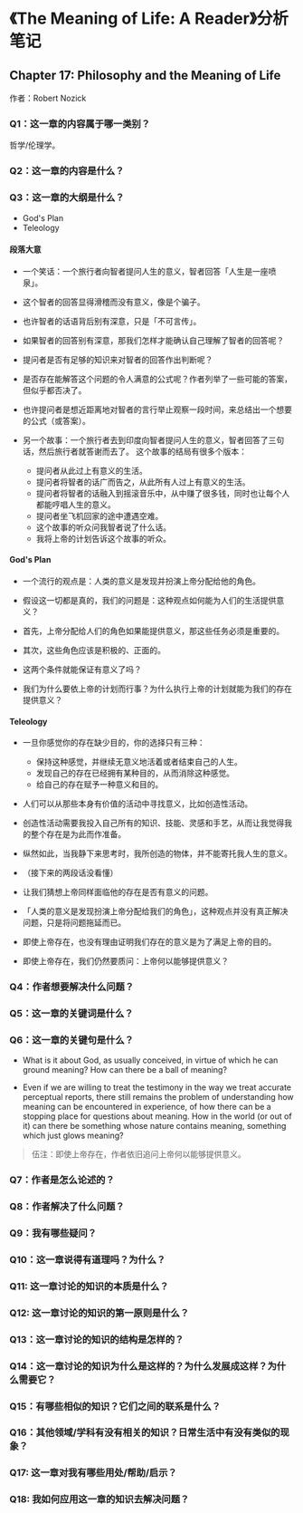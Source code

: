 # 《The Meaning of Life: A Reader》分析笔记

## Chapter 17: Philosophy and the Meaning of Life

作者：Robert Nozick

### Q1：这一章的内容属于哪一类别？

哲学/伦理学。

### Q2：这一章的内容是什么？

### Q3：这一章的大纲是什么？

- God's Plan
- Teleology

#### 段落大意

- 一个笑话：一个旅行者向智者提问人生的意义，智者回答「人生是一座喷泉」。

- 这个智者的回答显得滑稽而没有意义，像是个骗子。

- 也许智者的话语背后别有深意，只是「不可言传」。

- 如果智者的回答别有深意，那我们怎样才能确认自己理解了智者的回答呢？

- 提问者是否有足够的知识来对智者的回答作出判断呢？

- 是否存在能解答这个问题的令人满意的公式呢？作者列举了一些可能的答案，但似乎都否决了。

- 也许提问者是想近距离地对智者的言行举止观察一段时间，来总结出一个想要的公式（或答案）。

- 另一个故事：一个旅行者去到印度向智者提问人生的意义，智者回答了三句话，然后旅行者就答谢而去了。
  这个故事的结局有很多个版本：
  - 提问者从此过上有意义的生活。
  - 提问者将智者的话广而告之，从此所有人过上有意义的生活。
  - 提问者将智者的话融入到摇滚音乐中，从中赚了很多钱，同时也让每个人都能哼唱人生的意义。
  - 提问者坐飞机回家的途中遭遇空难。
  - 这个故事的听众问我智者说了什么话。
  - 我将上帝的计划告诉这个故事的听众。

#### God's Plan

- 一个流行的观点是：人类的意义是发现并扮演上帝分配给他的角色。

- 假设这一切都是真的，我们的问题是：这种观点如何能为人们的生活提供意义？

- 首先，上帝分配给人们的角色如果能提供意义，那这些任务必须是重要的。

- 其次，这些角色应该是积极的、正面的。

- 这两个条件就能保证有意义了吗？

- 我们为什么要依上帝的计划而行事？为什么执行上帝的计划就能为我们的存在提供意义？

#### Teleology

- 一旦你感觉你的存在缺少目的，你的选择只有三种：
  - 保持这种感觉，并继续无意义地活着或者结束自己的人生。
  - 发现自己的存在已经拥有某种目的，从而消除这种感觉。
  - 给自己的存在赋予一种意义和目的。

- 人们可以从那些本身有价值的活动中寻找意义，比如创造性活动。

- 创造性活动需要我投入自己所有的知识、技能、灵感和手艺，从而让我觉得我的整个存在是为此而作准备。

- 纵然如此，当我静下来思考时，我所创造的物体，并不能寄托我人生的意义。

- （接下来的两段话没看懂）

- 让我们猜想上帝同样面临他的存在是否有意义的问题。

- 「人类的意义是发现扮演上帝分配给我们的角色」，这种观点并没有真正解决问题，只是将问题拖延而已。

- 即使上帝存在，也没有理由证明我们存在的意义是为了满足上帝的目的。

- 即使上帝存在，我们仍然要质问：上帝何以能够提供意义？

### Q4：作者想要解决什么问题？

### Q5：这一章的关键词是什么？

### Q6：这一章的关键句是什么？

- What is it about God, as usually conceived, in virtue of which he can ground meaning? How can there be a ball of meaning?

- Even if we are willing to treat the testimony in the way we treat accurate perceptual reports,
  there still remains the problem of understanding how meaning can be encountered in experience,
  of how there can be a stopping place for questions about meaning.
  How in the world (or out of it) can there be something whose nature contains meaning, something which just glows meaning?

> 伍注：即使上帝存在，作者依旧追问上帝何以能够提供意义。

### Q7：作者是怎么论述的？

### Q8：作者解决了什么问题？

### Q9：我有哪些疑问？

### Q10：这一章说得有道理吗？为什么？

### Q11: 这一章讨论的知识的本质是什么？

### Q12: 这一章讨论的知识的第一原则是什么？

### Q13：这一章讨论的知识的结构是怎样的？

### Q14：这一章讨论的知识为什么是这样的？为什么发展成这样？为什么需要它？

### Q15：有哪些相似的知识？它们之间的联系是什么？

### Q16：其他领域/学科有没有相关的知识？日常生活中有没有类似的现象？

### Q17: 这一章对我有哪些用处/帮助/启示？

### Q18: 我如何应用这一章的知识去解决问题？

